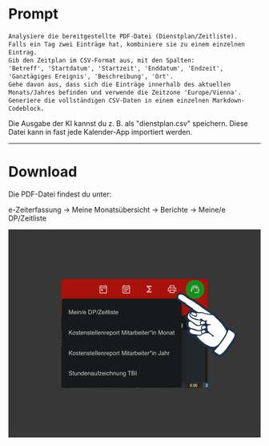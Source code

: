 # Prompt
```
Analysiere die bereitgestellte PDF-Datei (Dienstplan/Zeitliste). 
Falls ein Tag zwei Einträge hat, kombiniere sie zu einem einzelnen Eintrag.
Gib den Zeitplan im CSV-Format aus, mit den Spalten:
'Betreff', 'Startdatum', 'Startzeit', 'Enddatum', 'Endzeit', 'Ganztägiges Ereignis', 'Beschreibung', 'Ort'.
Gehe davon aus, dass sich die Einträge innerhalb des aktuellen Monats/Jahres befinden und verwende die Zeitzone 'Europe/Vienna'.
Generiere die vollständigen CSV-Daten in einem einzelnen Markdown-Codeblock.
```

Die Ausgabe der KI kannst du z. B. als "dienstplan.csv" speichern. Diese Datei kann in fast jede Kalender-App importiert werden.

---

# Download
Die PDF-Datei findest du unter:

e-Zeiterfassung -> Meine Monatsübersicht -> Berichte -> Meine/e DP/Zeitliste

<img src="preview_dienstplan.png" alt="x" style="max-width: 100%; height: auto;">




